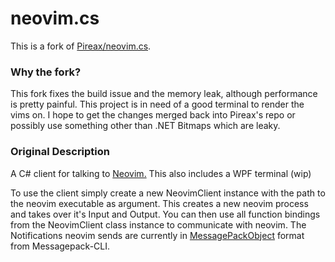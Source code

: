 # neovim.cs

This is a fork of [Pireax/neovim.cs](https://github.com/Pireax/neovim.cs).

### Why the fork?

This fork fixes the build issue and the memory leak, although performance is pretty painful. This project is in need of a good terminal to render the vims on. I hope to get the changes merged back into Pireax's repo or possibly use something other than .NET Bitmaps which are leaky.

### Original Description

A C# client for talking to [Neovim.](https://github.com/neovim/neovim)
This also includes a WPF terminal (wip)

To use the client simply create a new NeovimClient instance with the path to the neovim executable as argument.
This creates a new neovim process and takes over it's Input and Output.
You can then use all function bindings from the NeovimClient class instance to communicate with neovim.
The Notifications neovim sends are currently in [MessagePackObject](https://github.com/msgpack/msgpack-cli/wiki/Messagepackobject) format from Messagepack-CLI.
